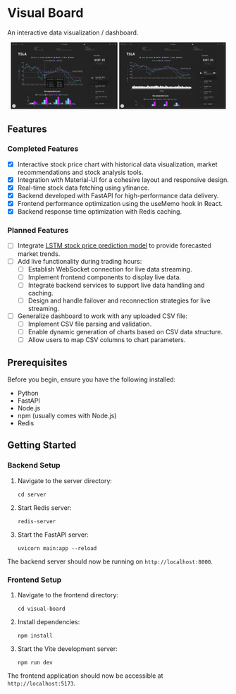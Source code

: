 # Visual Board

An interactive data visualization / dashboard.

<p align="center">
  <img src="https://github.com/Jason-Wuuuu/VisualBoard/blob/main/screenshots/stock1.png" width="48%" alt="VisualBoard Screenshot 1">
  <img src="https://github.com/Jason-Wuuuu/VisualBoard/blob/main/screenshots/stock2.png" width="48%" alt="VisualBoard Screenshot 2">
</p>

## Features

### Completed Features
- [x] Interactive stock price chart with historical data visualization, market recommendations and stock analysis tools.
- [x] Integration with Material-UI for a cohesive layout and responsive design.
- [x] Real-time stock data fetching using yfinance.
- [x] Backend developed with FastAPI for high-performance data delivery.
- [x] Frontend performance optimization using the useMemo hook in React.
- [x] Backend response time optimization with Redis caching.

### Planned Features
- [ ] Integrate [LSTM stock price prediction model](https://github.com/Jason-Wuuuu/stock_price_prediction) to provide forecasted market trends.
- [ ] Add live functionality during trading hours:
  - [ ] Establish WebSocket connection for live data streaming.
  - [ ] Implement frontend components to display live data.
  - [ ] Integrate backend services to support live data handling and caching.
  - [ ] Design and handle failover and reconnection strategies for live streaming.
- [ ] Generalize dashboard to work with any uploaded CSV file:
  - [ ] Implement CSV file parsing and validation.
  - [ ] Enable dynamic generation of charts based on CSV data structure.
  - [ ] Allow users to map CSV columns to chart parameters.

## Prerequisites

Before you begin, ensure you have the following installed:

- Python
- FastAPI
- Node.js
- npm (usually comes with Node.js)
- Redis

## Getting Started

### Backend Setup

1. Navigate to the server directory:
   ```
   cd server
   ```

2. Start Redis server:
   ```
   redis-server
   ```

3. Start the FastAPI server:
   ```
   uvicorn main:app --reload
   ```

The backend server should now be running on `http://localhost:8000`.

### Frontend Setup

1. Navigate to the frontend directory:
   ```
   cd visual-board
   ```

2. Install dependencies:
   ```
   npm install
   ```

3. Start the Vite development server:
   ```
   npm run dev
   ```

The frontend application should now be accessible at `http://localhost:5173`.
